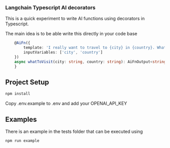 ### Langchain Typescript AI decorators

This is a quick experiment to write AI functions using decorators in Typescript. 

The main idea is to be able write this directly in your code base 

```typescript
    @AiFn({
        template: 'I really want to travel to {city} in {country}. What should I do there? Respond in one short sentence',
        inputVariables: ['city', 'country']
    })
    async whatToVisit(city: string, country: string): AiFnOutput<string> {
    }
```

## Project Setup

```sh
npm install
```

Copy .env.example to .env and add your OPENAI_API_KEY 


## Examples 

There is an example in the tests folder that can be executed using 

```sh
npm run example 
```
